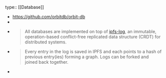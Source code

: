 type:: [[Database]]

- https://github.com/orbitdb/orbit-db
-
- > All databases are implemented on top of [ipfs-log](https://github.com/orbitdb/ipfs-log), an immutable, operation-based conflict-free replicated data structure (CRDT) for distributed systems.
- > Every entry in the log is saved in IPFS and each points to a hash of previous entry(ies) forming a graph. Logs can be forked and joined back together.
-
